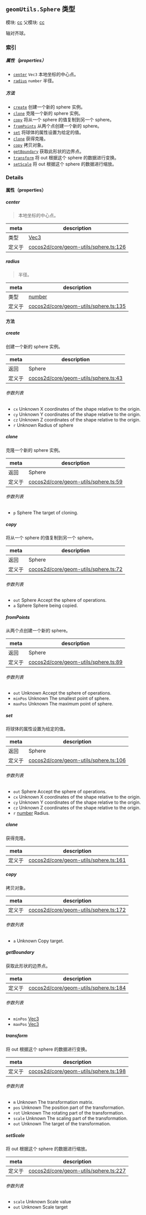 ## `geomUtils.Sphere` 类型



模块: [cc](../modules/cc.md)
父模块: [cc](../modules/cc.md)


轴对齐球。



### 索引

##### 属性（properties）

  - [`center`](#center) `Vec3` 本地坐标的中心点。
  - [`radius`](#radius) `number` 半径。



##### 方法

  - [`create`](#create) 创建一个新的 sphere 实例。
  - [`clone`](#clone) 克隆一个新的 sphere 实例。
  - [`copy`](#copy) 将从一个 sphere 的值复制到另一个 sphere。
  - [`fromPoints`](#frompoints) 从两个点创建一个新的 sphere。
  - [`set`](#set) 将球体的属性设置为给定的值。
  - [`clone`](#clone) 获得克隆。
  - [`copy`](#copy) 拷贝对象。
  - [`getBoundary`](#getboundary) 获取此形状的边界点。
  - [`transform`](#transform) 将 out 根据这个 sphere 的数据进行变换。
  - [`setScale`](#setscale) 将 out 根据这个 sphere 的数据进行缩放。



### Details


#### 属性（properties）


##### center

> 本地坐标的中心点。

| meta | description |
|------|-------------|
| 类型 | <a href="../classes/Vec3.html" class="crosslink">Vec3</a> |
| 定义于 | [cocos2d/core/geom-utils/sphere.ts:126](https://github.com/cocos-creator/engine/blob/f7d50d63228ec3047fe054a2d1e1535e90da2bd1/cocos2d/core/geom-utils/sphere.ts#L126) |



##### radius

> 半径。

| meta | description |
|------|-------------|
| 类型 | <a href="https://developer.mozilla.org/en/JavaScript/Reference/Global_Objects/Number" class="crosslink external" target="_blank">number</a> |
| 定义于 | [cocos2d/core/geom-utils/sphere.ts:135](https://github.com/cocos-creator/engine/blob/f7d50d63228ec3047fe054a2d1e1535e90da2bd1/cocos2d/core/geom-utils/sphere.ts#L135) |






<!-- Method Block -->
#### 方法


##### create

创建一个新的 sphere 实例。

| meta | description |
|------|-------------|
| 返回 | Sphere 
| 定义于 | [cocos2d/core/geom-utils/sphere.ts:43](https://github.com/cocos-creator/engine/blob/f7d50d63228ec3047fe054a2d1e1535e90da2bd1/cocos2d/core/geom-utils/sphere.ts#L43) |

###### 参数列表
- `cx` Unknown X coordinates of the shape relative to the origin.
- `cy` Unknown Y coordinates of the shape relative to the origin.
- `cz` Unknown Z coordinates of the shape relative to the origin.
- `r` Unknown Radius of sphere


##### clone

克隆一个新的 sphere 实例。

| meta | description |
|------|-------------|
| 返回 | Sphere 
| 定义于 | [cocos2d/core/geom-utils/sphere.ts:59](https://github.com/cocos-creator/engine/blob/f7d50d63228ec3047fe054a2d1e1535e90da2bd1/cocos2d/core/geom-utils/sphere.ts#L59) |

###### 参数列表
- `p` Sphere The target of cloning.


##### copy

将从一个 sphere 的值复制到另一个 sphere。

| meta | description |
|------|-------------|
| 返回 | Sphere 
| 定义于 | [cocos2d/core/geom-utils/sphere.ts:72](https://github.com/cocos-creator/engine/blob/f7d50d63228ec3047fe054a2d1e1535e90da2bd1/cocos2d/core/geom-utils/sphere.ts#L72) |

###### 参数列表
- `out` Sphere Accept the sphere of operations.
- `a` Sphere Sphere being copied.


##### fromPoints

从两个点创建一个新的 sphere。

| meta | description |
|------|-------------|
| 返回 | Sphere 
| 定义于 | [cocos2d/core/geom-utils/sphere.ts:89](https://github.com/cocos-creator/engine/blob/f7d50d63228ec3047fe054a2d1e1535e90da2bd1/cocos2d/core/geom-utils/sphere.ts#L89) |

###### 参数列表
- `out` Unknown Accept the sphere of operations.
- `minPos` Unknown The smallest point of sphere.
- `maxPos` Unknown The maximum point of sphere.


##### set

将球体的属性设置为给定的值。

| meta | description |
|------|-------------|
| 返回 | Sphere 
| 定义于 | [cocos2d/core/geom-utils/sphere.ts:106](https://github.com/cocos-creator/engine/blob/f7d50d63228ec3047fe054a2d1e1535e90da2bd1/cocos2d/core/geom-utils/sphere.ts#L106) |

###### 参数列表
- `out` Sphere Accept the sphere of operations.
- `cx` Unknown X coordinates of the shape relative to the origin.
- `cy` Unknown Y coordinates of the shape relative to the origin.
- `cz` Unknown Z coordinates of the shape relative to the origin.
- `r` <a href="https://developer.mozilla.org/en/JavaScript/Reference/Global_Objects/Number" class="crosslink external" target="_blank">number</a> Radius.


##### clone

获得克隆。

| meta | description |
|------|-------------|
| 定义于 | [cocos2d/core/geom-utils/sphere.ts:161](https://github.com/cocos-creator/engine/blob/f7d50d63228ec3047fe054a2d1e1535e90da2bd1/cocos2d/core/geom-utils/sphere.ts#L161) |



##### copy

拷贝对象。

| meta | description |
|------|-------------|
| 定义于 | [cocos2d/core/geom-utils/sphere.ts:172](https://github.com/cocos-creator/engine/blob/f7d50d63228ec3047fe054a2d1e1535e90da2bd1/cocos2d/core/geom-utils/sphere.ts#L172) |

###### 参数列表
- `a` Unknown Copy target.


##### getBoundary

获取此形状的边界点。

| meta | description |
|------|-------------|
| 定义于 | [cocos2d/core/geom-utils/sphere.ts:184](https://github.com/cocos-creator/engine/blob/f7d50d63228ec3047fe054a2d1e1535e90da2bd1/cocos2d/core/geom-utils/sphere.ts#L184) |

###### 参数列表
- `minPos` <a href="../classes/Vec3.html" class="crosslink">Vec3</a> 
- `maxPos` <a href="../classes/Vec3.html" class="crosslink">Vec3</a> 


##### transform

将 out 根据这个 sphere 的数据进行变换。

| meta | description |
|------|-------------|
| 定义于 | [cocos2d/core/geom-utils/sphere.ts:198](https://github.com/cocos-creator/engine/blob/f7d50d63228ec3047fe054a2d1e1535e90da2bd1/cocos2d/core/geom-utils/sphere.ts#L198) |

###### 参数列表
- `m` Unknown The transformation matrix.
- `pos` Unknown The position part of the transformation.
- `rot` Unknown The rotating part of the transformation.
- `scale` Unknown The scaling part of the transformation.
- `out` Unknown The target of the transformation.


##### setScale

将 out 根据这个 sphere 的数据进行缩放。

| meta | description |
|------|-------------|
| 定义于 | [cocos2d/core/geom-utils/sphere.ts:227](https://github.com/cocos-creator/engine/blob/f7d50d63228ec3047fe054a2d1e1535e90da2bd1/cocos2d/core/geom-utils/sphere.ts#L227) |

###### 参数列表
- `scale` Unknown Scale value
- `out` Unknown Scale target



